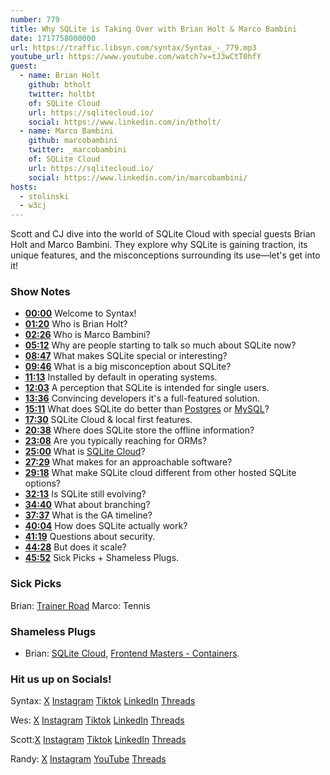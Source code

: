 ```yaml
---
number: 779
title: Why SQLite is Taking Over with Brian Holt & Marco Bambini
date: 1717758000000
url: https://traffic.libsyn.com/syntax/Syntax_-_779.mp3
youtube_url: https://www.youtube.com/watch?v=tJ3wCtT0hfY
guest:
  - name: Brian Holt
    github: btholt
    twitter: holtbt
    of: SQLite Cloud
    url: https://sqlitecloud.io/
    social: https://www.linkedin.com/in/btholt/
  - name: Marco Bambini
    github: marcobambini
    twitter: _marcobambini
    of: SQLite Cloud
    url: https://sqlitecloud.io/
    social: https://www.linkedin.com/in/marcobambini/
hosts:
  - stolinski
  - w3cj
---
```


Scott and CJ dive into the world of SQLite Cloud with special guests Brian Holt and Marco Bambini. They explore why SQLite is gaining traction, its unique features, and the misconceptions surrounding its use—let's get into it!

### Show Notes

* **[00:00](#t=00:00)** Welcome to Syntax!
* **[01:20](#t=01:20)** Who is Brian Holt?
* **[02:26](#t=02:26)** Who is Marco Bambini?
* **[05:12](#t=05:12)** Why are people starting to talk so much about SQLite now?
* **[08:47](#t=08:47)** What makes SQLite special or interesting?
* **[09:46](#t=09:46)** What is a big misconception about SQLite?
* **[11:13](#t=11:13)** Installed by default in operating systems.
* **[12:03](#t=12:03)** A perception that SQLite is intended for single users.
* **[13:36](#t=13:36)** Convincing developers it's a full-featured solution.
* **[15:11](#t=15:11)** What does SQLite do better than [Postgres](https://www.postgresql.org/) or [MySQL](https://www.mysql.com/)?
* **[17:30](#t=17:30)** SQLite Cloud & local first features.
* **[20:38](#t=20:38)** Where does SQLite store the offline information?
* **[23:08](#t=23:08)** Are you typically reaching for ORMs?
* **[25:00](#t=25:00)** What is [SQLite Cloud](https://sqlitecloud.io/)?
* **[27:29](#t=27:29)** What makes for an approachable software?
* **[29:18](#t=29:18)** What make SQLite cloud different from other hosted SQLite options?
* **[32:13](#t=32:13)** Is SQLite still evolving?
* **[34:40](#t=34:40)** What about branching?
* **[37:37](#t=37:37)** What is the GA timeline?
* **[40:04](#t=40:04)** How does SQLite actually work?
* **[41:19](#t=41:19)** Questions about security.
* **[44:28](#t=44:28)** But does it scale?
* **[45:52](#t=45:52)** Sick Picks + Shameless Plugs.

### Sick Picks

Brian: [Trainer Road](https://www.trainerroad.com/)
Marco: Tennis

### Shameless Plugs

- Brian: [SQLite Cloud](https://sqlitecloud.io/), [Frontend Masters - Containers](https://frontendmasters.com/courses/complete-intro-containers/).

### Hit us up on Socials!

Syntax: [X](https://twitter.com/syntaxfm) [Instagram](https://www.instagram.com/syntax_fm/) [Tiktok](https://www.tiktok.com/@syntaxfm) [LinkedIn](https://www.linkedin.com/company/96077407/admin/feed/posts/) [Threads](https://www.threads.net/@syntax_fm)

Wes: [X](https://twitter.com/wesbos) [Instagram](https://www.instagram.com/wesbos/) [Tiktok](https://www.tiktok.com/@wesbos) [LinkedIn](https://www.linkedin.com/in/wesbos/) [Threads](https://www.threads.net/@wesbos)

Scott:[X](https://twitter.com/stolinski) [Instagram](https://www.instagram.com/stolinski/) [Tiktok](https://www.tiktok.com/@stolinski) [LinkedIn](https://www.linkedin.com/in/stolinski/) [Threads](https://www.threads.net/@stolinski)

Randy: [X](https://twitter.com/randyrektor) [Instagram](https://www.instagram.com/randyrektor/) [YouTube](https://www.youtube.com/@randyrektor) [Threads](https://www.threads.net/@randyrektor)
